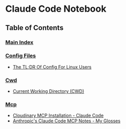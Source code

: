 # Claude Code Notebook

<!-- TOC_START -->
## Table of Contents

### [Main Index](./notebook/index.md)

### [Config Files](./notebook/config-files/)

- [The TL;DR Of Config For Linux Users](./notebook/config-files/linuxtldr.md)

### [Cwd](./notebook/cwd/)

- [Current Working Directory (CWD)](./notebook/cwd/cwd.md)

### [Mcp](./notebook/mcp/)

- [Cloudinary MCP Installation - Claude Code](./notebook/mcp/cloudinary-mcp.md)
- [Anthropic's Claude Code MCP Notes - My Glosses](./notebook/mcp/mpc-glosses.md)

<!-- TOC_END -->
